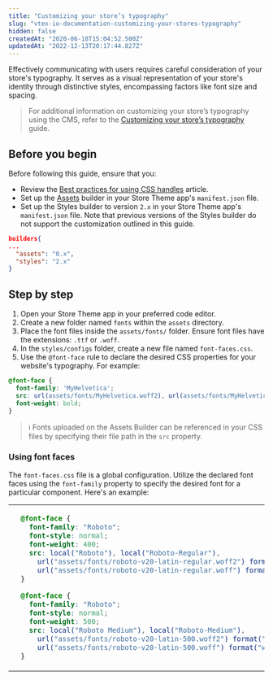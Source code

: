 ```yaml
---
title: "Customizing your store’s typography"
slug: "vtex-io-documentation-customizing-your-stores-typography"
hidden: false
createdAt: "2020-06-18T15:04:52.500Z"
updatedAt: "2022-12-13T20:17:44.827Z"
---
```


Effectively communicating with users requires careful consideration of your store's typography. It serves as a visual representation of your store's identity through distinctive styles, encompassing factors like font size and spacing.

> For additional information on customizing your store’s typography using the CMS, refer to the [Customizing your store’s typography](https://help.vtex.com/en/tutorial/customizing-your-stores-typography--2R0ByIjvJtuz99RK3OL5WP) guide.

## Before you begin

Before following this guide, ensure that you:

-  Review the [Best practices for using CSS handles](https://developers.vtex.com/docs/guides/vtex-io-documentation-using-css-handles-for-store-customization#best-practices) article.
-  Set up the [Assets](https://developers.vtex.com/docs/guides/vtex-io-documentation-using-the-assets-builder/) builder in your Store Theme app's `manifest.json` file.
-  Set up the Styles builder to version `2.x` in your Store Theme app's `manifest.json` file. Note that previous versions of the Styles builder do not support the customization outlined in this guide.
  
  ```json manifest.json
  builders{
  ...
    "assets": "0.x",
    "styles": "2.x"
  }
  ```

## Step by step

1. Open your Store Theme app in your preferred code editor.
2. Create a new folder named `fonts` within the `assets` directory. 
3. Place the font files inside the `assets/fonts/` folder. Ensure font files have the extensions: `.ttf` or `.woff`.
4. In the `styles/configs` folder, create a new file named `font-faces.css`.
5. Use the `@font-face` rule to declare the desired CSS properties for your website's typography. For example:
  
  ```css font-faces.css
  @font-face {
    font-family: 'MyHelvetica';
    src: url(assets/fonts/MyHelvetica.woff2), url(assets/fonts/MyHelvetica.ttf);
    font-weight: bold;
  }
  ```
  
  > ℹ️ Fonts uploaded on the Assets Builder can be referenced in your CSS files by specifying their file path in the `src` property.

### Using font faces

The `font-faces.css` file is a global configuration. Utilize the declared font faces using the `font-family` property to specify the desired font for a particular component. Here's an example:

<table>
<th>
<td>
  
```css styles/configs/font-faces.css
@font-face {
  font-family: "Roboto";
  font-style: normal;
  font-weight: 400;
  src: local("Roboto"), local("Roboto-Regular"),
    url("assets/fonts/roboto-v20-latin-regular.woff2") format("woff2"),
    url("assets/fonts/roboto-v20-latin-regular.woff") format("woff");
}

@font-face {
  font-family: "Roboto";
  font-style: normal;
  font-weight: 500;
  src: local("Roboto Medium"), local("Roboto-Medium"),
    url("assets/fonts/roboto-v20-latin-500.woff2") format("woff2"),
    url("assets/fonts/roboto-v20-latin-500.woff") format("woff");
}
```

</td>
<td>

```css styles/css/vtex.minicart.css
.closeIconContainer::before {
  content: "My cart";
  font-size: 24px;
  line-height: 32px;
  font-family: Roboto;
  color: #000;
  font-weight: 500;
}
```

</td>
</th>
</table>
